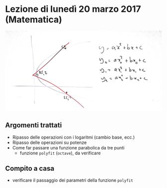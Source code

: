 # Lezione di lunedì 20 marzo 2017 (Matematica)

![whiteboard](./P_20170320.jpg)

## Argomenti trattati

* Ripasso delle operazioni con i logaritmi (cambio base, ecc.)
* Ripasso delle operazioni su potenze
* Come far passare una funzione parabolica da tre punti
  * funzione `polyfit` (`octave`), da verificare 

## Compito a casa

* verificare il passaggio dei parametri della funzione `polyfit`
